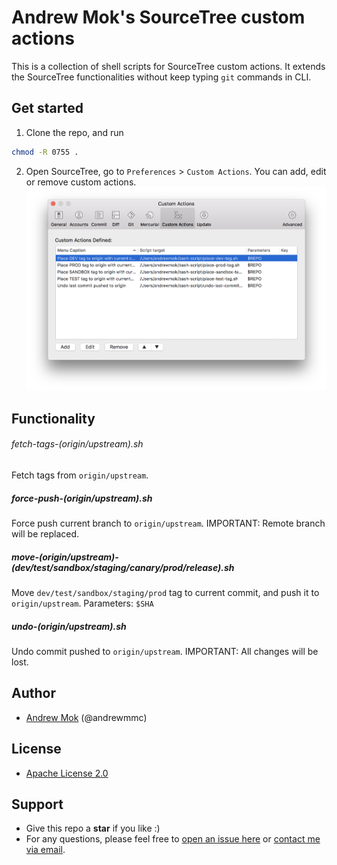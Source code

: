 # Andrew Mok's SourceTree custom actions

This is a collection of shell scripts for SourceTree custom actions. It extends the SourceTree functionalities without keep typing `git` commands in CLI.

## Get started

1. Clone the repo, and run
``` bash
chmod -R 0755 .
```
2. Open SourceTree, go to `Preferences` > `Custom Actions`. You can add, edit or remove custom actions.
![](images/readme_custom_actions.png)

## Functionality
###### fetch-tags-(origin/upstream).sh
Fetch tags from `origin/upstream`.

##### force-push-(origin/upstream).sh
Force push current branch to `origin/upstream`. IMPORTANT: Remote branch will be replaced.

##### move-(origin/upstream)-(dev/test/sandbox/staging/canary/prod/release).sh
Move `dev/test/sandbox/staging/prod` tag to current commit, and push it to `origin/upstream`.
Parameters: `$SHA`

##### undo-(origin/upstream).sh
Undo commit pushed to `origin/upstream`. IMPORTANT: All changes will be lost.

## Author
- [Andrew Mok](https://andrewmmc.com) (@andrewmmc)

## License
- [Apache License 2.0](LICENSE.md)

## Support
- Give this repo a **star** if you like :)
- For any questions, please feel free to [open an issue here](../../issues) or [contact me via email](mailto:hello@andrewmmc.com).
